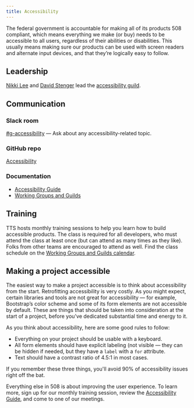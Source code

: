```yaml
---
title: Accessibility
---
```


The federal government is accountable for making all of its products 508 compliant, which means everything we make (or buy) needs to be accessible to all users, regardless of their abilities or disabilities. This usually means making sure our products can be used with screen readers and alternate input devices, and that they’re logically easy to follow.

## <a id="leadership">Leadership</a>

[Nikki Lee](https://gsa-tts.slack.com/messages/@nkkl) and [David Stenger](https://gsa-tts.slack.com/messages/@davidstenger) lead the [accessibility guild](https://github.com/18F/accessibility). 

## <a id="communication">Communication</a>

### Slack room

[#g-accessibility](https://gsa-tts.slack.com/messages/g-accessibility/) — Ask about any accessibility-related topic.

### GitHub repo

[Accessibility](https://github.com/18F/accessibility)

### Documentation

- [Accessibility Guide](https://pages.18f.gov/accessibility/)
- [Working Groups and Guilds](/working-groups-and-guilds-101)

## <a id="training">Training</a>

TTS hosts monthly training sessions to help you learn how to build accessible products. The class is required for all developers, who must attend the class at least once (but can attend as many times as they like). Folks from other teams are encouraged to attend as well. Find the class schedule on the [Working Groups and Guilds calendar](https://www.google.com/calendar/embed?src=gsa.gov_o1aqcv28k1f0nmca5bkch8los4%40group.calendar.google.com&ctz=America/New_York).

## <a id="making-a-project-accessibile">Making a project accessible</a>

The easiest way to make a project accessible is to think about accessibility from the start. Retrofitting accessibility is very costly. As you might expect, certain libraries and tools are not great for accessibility — for example, Bootstrap&rsquo;s color scheme and some of its form elements are not accessible by default. These are things that should be taken into consideration at the start of a project, before you've dedicated substantial time and energy to it.

As you think about accessibility, here are some good rules to follow:

- Everything on your project should be usable with a keyboard.
- All form elements should have explicit labeling (not visible — they can be hidden if needed, but they have a `label` with a `for` attribute.
- Text should have a contrast ratio of 4.5:1 in most cases.

If you remember these three things, you'll avoid 90% of accessibility issues right off the bat.

Everything else in 508 is about improving the user experience. To learn more, sign up for our monthly training session, review the [Accessibility Guide](https://pages.18f.gov/accessibility/), and come to one of our meetings.
